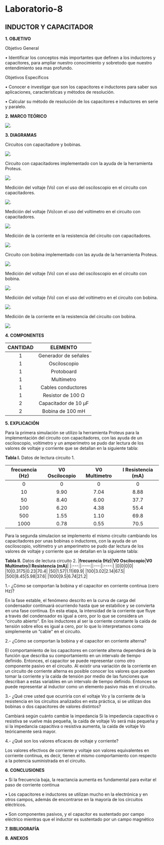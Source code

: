 # Laboratorio-8

## INDUCTOR Y CAPACITADOR

**1. OBJETIVO**

Objetivo General

•	Identificar los conceptos más importantes que definen a los inductores y capacitores, para ampliar nuestro conocimiento y sobretodo que nuestro entendimiento sea mas profundo.

Objetivos Específicos

•	Conocer e investigar que son los capacitores e inductores para saber sus aplicaciones, características y métodos de resolución.

•	Calcular su método de resolución de los capacitores e inductores en serie y paralelo.

**2. MARCO TEÓRICO**

![.](https://github.com/Estefania-O/Laboratorio-8/blob/main/img./Mapa_Lab%208.png)

**3. DIAGRAMAS**

Circuitos con capacitadore y bobinas.

![.](https://github.com/Estefania-O/Laboratorio-8/blob/main/img./Circuitos_Gu%C3%ADa%208.png)

Circuito con capacitadores implementado con la ayuda de la herramienta Proteus.

![.](https://github.com/Estefania-O/Laboratorio-8/blob/main/img./Circuito_capacitadores.png)

Medición del voltaje (Vo) con el uso del osciloscopio en el circuito con capacitadores.

![.](https://github.com/Estefania-O/Laboratorio-8/blob/main/img./Medicion_V0_Osciloscopio.png)

Medición del voltaje (Vo)con el uso del voltímetro en el circuito con capacitadores.

![.](https://github.com/Estefania-O/Laboratorio-8/blob/main/img./Medicion_V0_Voltimetro.png)

Medición de la corriente en la resistencia del circuito con capacitadores.

![.](https://github.com/Estefania-O/Laboratorio-8/blob/main/img./Medicion_Corriente_Resistencia.png)

Circuito con bobina implementado con las ayuda de la herramienta Proteus.

![.](https://github.com/Estefania-O/Laboratorio-8/blob/main/img./Circuito_bobinas.png)

Medición del voltaje (Vo) con el uso del osciloscopio en el circuito con bobina.

![.](https://github.com/Estefania-O/Laboratorio-8/blob/main/img./Medicion_Vo_Osciloscopio.png)

Medición del voltaje (Vo) con el uso del voltímetro en el circuito con bobina.

![.](https://github.com/Estefania-O/Laboratorio-8/blob/main/img./Medicion_Vo_Osciloscopio.png)

Medición de la corriente en la resistencia del circuito con bobina.

![.](https://github.com/Estefania-O/Laboratorio-8/blob/main/img./Medicion_Corriente_Resistencia2.png)

**4. COMPONENTES**

|**CANTIDAD**|**ELEMENTO**|
|:----:|:----:|
|1|Generador de señales|
|1|Osciloscopio|
|1|Protoboard|
|1|Multímetro|
|1|Cables conductores|
|1|Resistor de 100 Ω|
|2|Capacitador de 10 μF|
|2|Bobina de 100 mH|

**5. EXPLICACIÓN**

Para la primera simulación se utilizo la herramienta Proteus para la implementación del circuito con capacitadores, con las ayuda de un osciloscopio, voltimetro y un amperímetro se pudo dar lectura de los valores de voltaje y corriente que  se detallan en la siguiente tabla:

**Tabla I.** Datos de lectura circuito 1.

|**frecuencia (Hz)**|**V0 Oscilocopio**|**V0 Multimetro**|**I Resistencia (mA)**|
|:---:|:----:|:---:|:----:|
|0|0|0|0|
|10|9.90|7.04|8.88|
|50|8.40|6.00|37.7|
|100|6.20|4.38|55.4|
|500|1.55|1.10|69.8|
|1000|0.78|0.55|70.5|

Para la segunda simulacion se implemento el mismo circuito cambiando los capacitadores por unas bobinas o inductores, con la ayuda de un osciloscopio, voltimetro y un amperímetro se pudo dar lectura de los valores de voltaje y corriente que se detallan en la siguiente tabla:

**Tabla II.** Datos  de lectura circuito 2.
|**frecuencia (Hz)**|**V0 Oscilocopio**|**V0 Multimetro**|**I Resistencia (mA)**|
|:---:|:----:|:---:|:----:|
|0|0|0|0|
|10|0.3175|0.23|70.4|
|50|1.57|1.11|69.9|
|100|3.02|2.14|67.5|
|500|8.45|5.98|37.6|
|1000|9.5|6.74|21.2|

1.- ¿Cómo se comportan la bobina y el capacitor en corriente continua (cero Hz)?

En la fase estable, el fenómeno descrito en la curva de carga del condensador continuará ocurriendo hasta que se estabilice y se convierta en una fase continua. En esta etapa, la intensidad de la corriente que fluye a través del condensador es igual a cero, por lo que se considera un "circuito abierto". En los inductores al ser la corriente constante la caída de tensión sobre ellos es igual a cero, por lo que lo interpretamos como simplemente un “cable” en el circuito.

2.- ¿Cómo se comportan la bobina y el capacitor en corriente alterna?

El comportamiento de los capacitores en corriente alterna dependerá de la función que describa su comportamiento en un intervalo de tiempo definido. Entonces, el capacitor se puede representar como otro componente pasivo en el circuito.  Al  existir  una  variación  de  la  corriente  en  un  circuito  de  corriente  alterna  es  posible conocer los valores que pueden tomar la corriente y la caída de tensión por medio de las funciones que describan a estas variables en un intervalo de tiempo definido. 
Entonces se  puede representar al inductor como un elemento pasivo más en el circuito.

3.- ¿Qué cree usted que ocurriría con el voltaje Vo y la corriente de la resistencia en los circuitos analizados en esta práctica, si se utilizan dos bobinas o dos capacitores de valores distintos?

Cambiará según cuánto cambie la impedancia Si la impedancia capacitiva o resistiva se vuelve más pequeña, la caída de voltaje Vo será más pequeña  y si la impedancia capacitiva o resistiva aumenta, la caída de voltaje Vo teóricamente será mayor.

4.- ¿Qué son los valores eficaces de voltaje y corriente?

Los valores efectivos de corriente y voltaje son valores equivalentes en corriente continua, es decir, tienen el mismo comportamiento con respecto a la potencia suministrada en el circuito.

**6. CONCLUSIONES**

•	Si la frecuencia baja, la reactancia aumenta es fundamental para evitar el paso de corriente continua

•	Los capacitores e inductores se utilizan mucho en la electrónica y en otros campos, además de encontrarse en la mayoría de los circuitos eléctricos. 

•	Son componentes pasivos, y el capacitor es sustentado por campo eléctrico mientras que el inductor es sustentado por un campo magnético


**7. BIBLIOGRAFÍA**

**8. ANEXOS**
